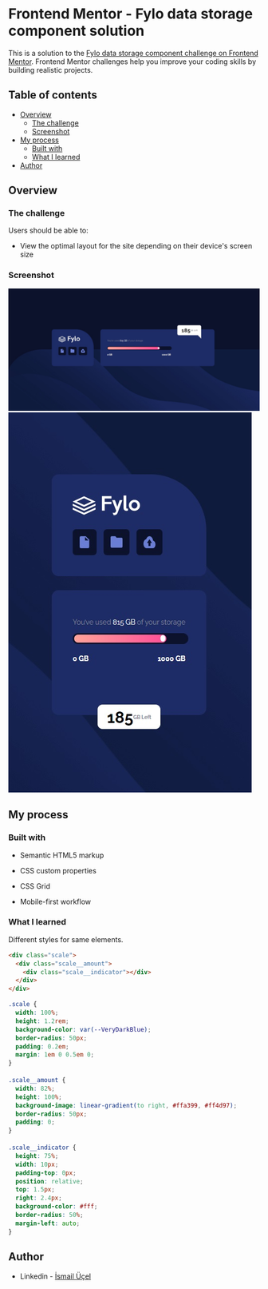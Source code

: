 # Frontend Mentor - Fylo data storage component solution

This is a solution to the [Fylo data storage component challenge on Frontend Mentor](https://www.frontendmentor.io/challenges/fylo-data-storage-component-1dZPRbV5n). Frontend Mentor challenges help you improve your coding skills by building realistic projects.

## Table of contents

- [Overview](#overview)
  - [The challenge](#the-challenge)
  - [Screenshot](#screenshot)
- [My process](#my-process)
  - [Built with](#built-with)
  - [What I learned](#what-i-learned)
- [Author](#author)

## Overview

### The challenge

Users should be able to:

- View the optimal layout for the site depending on their device's screen size

### Screenshot

![](./screenshot.jpg)
![](./screenshot1.jpg)

## My process

### Built with

- Semantic HTML5 markup
- CSS custom properties

- CSS Grid
- Mobile-first workflow

### What I learned

Different styles for same elements.

```html
<div class="scale">
  <div class="scale__amount">
    <div class="scale__indicator"></div>
  </div>
</div>
```

```css
.scale {
  width: 100%;
  height: 1.2rem;
  background-color: var(--VeryDarkBlue);
  border-radius: 50px;
  padding: 0.2em;
  margin: 1em 0 0.5em 0;
}

.scale__amount {
  width: 82%;
  height: 100%;
  background-image: linear-gradient(to right, #ffa399, #ff4d97);
  border-radius: 50px;
  padding: 0;
}

.scale__indicator {
  height: 75%;
  width: 10px;
  padding-top: 0px;
  position: relative;
  top: 1.5px;
  right: 2.4px;
  background-color: #fff;
  border-radius: 50%;
  margin-left: auto;
}
```

## Author

- Linkedin - [İsmail Üçel](https://www.linkedin.com/in/ismail-%C3%BC%C3%A7el-a487b618a/)
